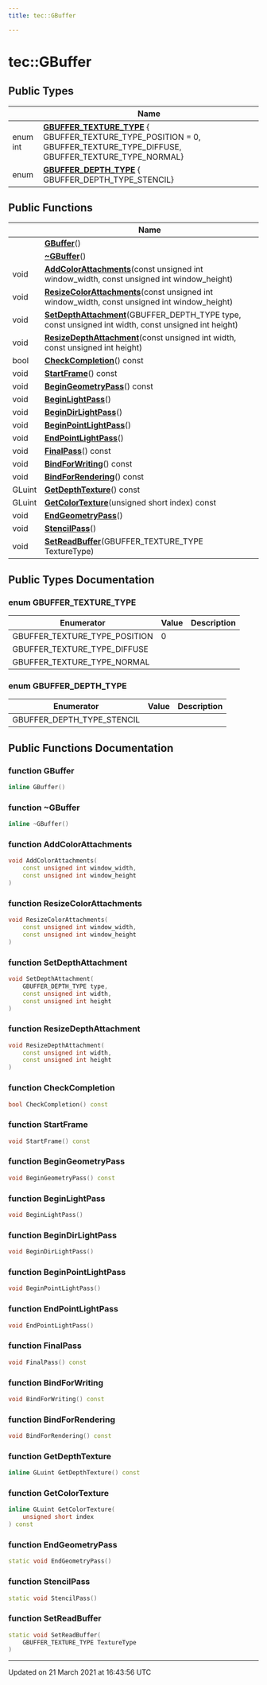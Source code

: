 ```yaml
---
title: tec::GBuffer

---
```


# tec::GBuffer



## Public Types

|                | Name           |
| -------------- | -------------- |
| enum int | **[GBUFFER_TEXTURE_TYPE](/engine/Classes/classtec_1_1_g_buffer/#enum-gbuffer_texture_type)** { GBUFFER_TEXTURE_TYPE_POSITION = 0, GBUFFER_TEXTURE_TYPE_DIFFUSE, GBUFFER_TEXTURE_TYPE_NORMAL} |
| enum| **[GBUFFER_DEPTH_TYPE](/engine/Classes/classtec_1_1_g_buffer/#enum-gbuffer_depth_type)** { GBUFFER_DEPTH_TYPE_STENCIL} |

## Public Functions

|                | Name           |
| -------------- | -------------- |
| | **[GBuffer](/engine/Classes/classtec_1_1_g_buffer/#function-gbuffer)**() |
| | **[~GBuffer](/engine/Classes/classtec_1_1_g_buffer/#function-~gbuffer)**() |
| void | **[AddColorAttachments](/engine/Classes/classtec_1_1_g_buffer/#function-addcolorattachments)**(const unsigned int window_width, const unsigned int window_height) |
| void | **[ResizeColorAttachments](/engine/Classes/classtec_1_1_g_buffer/#function-resizecolorattachments)**(const unsigned int window_width, const unsigned int window_height) |
| void | **[SetDepthAttachment](/engine/Classes/classtec_1_1_g_buffer/#function-setdepthattachment)**(GBUFFER_DEPTH_TYPE type, const unsigned int width, const unsigned int height) |
| void | **[ResizeDepthAttachment](/engine/Classes/classtec_1_1_g_buffer/#function-resizedepthattachment)**(const unsigned int width, const unsigned int height) |
| bool | **[CheckCompletion](/engine/Classes/classtec_1_1_g_buffer/#function-checkcompletion)**() const |
| void | **[StartFrame](/engine/Classes/classtec_1_1_g_buffer/#function-startframe)**() const |
| void | **[BeginGeometryPass](/engine/Classes/classtec_1_1_g_buffer/#function-begingeometrypass)**() const |
| void | **[BeginLightPass](/engine/Classes/classtec_1_1_g_buffer/#function-beginlightpass)**() |
| void | **[BeginDirLightPass](/engine/Classes/classtec_1_1_g_buffer/#function-begindirlightpass)**() |
| void | **[BeginPointLightPass](/engine/Classes/classtec_1_1_g_buffer/#function-beginpointlightpass)**() |
| void | **[EndPointLightPass](/engine/Classes/classtec_1_1_g_buffer/#function-endpointlightpass)**() |
| void | **[FinalPass](/engine/Classes/classtec_1_1_g_buffer/#function-finalpass)**() const |
| void | **[BindForWriting](/engine/Classes/classtec_1_1_g_buffer/#function-bindforwriting)**() const |
| void | **[BindForRendering](/engine/Classes/classtec_1_1_g_buffer/#function-bindforrendering)**() const |
| GLuint | **[GetDepthTexture](/engine/Classes/classtec_1_1_g_buffer/#function-getdepthtexture)**() const |
| GLuint | **[GetColorTexture](/engine/Classes/classtec_1_1_g_buffer/#function-getcolortexture)**(unsigned short index) const |
| void | **[EndGeometryPass](/engine/Classes/classtec_1_1_g_buffer/#function-endgeometrypass)**() |
| void | **[StencilPass](/engine/Classes/classtec_1_1_g_buffer/#function-stencilpass)**() |
| void | **[SetReadBuffer](/engine/Classes/classtec_1_1_g_buffer/#function-setreadbuffer)**(GBUFFER_TEXTURE_TYPE TextureType) |

## Public Types Documentation

### enum GBUFFER_TEXTURE_TYPE

| Enumerator | Value | Description |
| ---------- | ----- | ----------- |
| GBUFFER_TEXTURE_TYPE_POSITION | 0|   |
| GBUFFER_TEXTURE_TYPE_DIFFUSE | |   |
| GBUFFER_TEXTURE_TYPE_NORMAL | |   |




### enum GBUFFER_DEPTH_TYPE

| Enumerator | Value | Description |
| ---------- | ----- | ----------- |
| GBUFFER_DEPTH_TYPE_STENCIL | |   |




## Public Functions Documentation

### function GBuffer

```cpp
inline GBuffer()
```


### function ~GBuffer

```cpp
inline ~GBuffer()
```


### function AddColorAttachments

```cpp
void AddColorAttachments(
    const unsigned int window_width,
    const unsigned int window_height
)
```


### function ResizeColorAttachments

```cpp
void ResizeColorAttachments(
    const unsigned int window_width,
    const unsigned int window_height
)
```


### function SetDepthAttachment

```cpp
void SetDepthAttachment(
    GBUFFER_DEPTH_TYPE type,
    const unsigned int width,
    const unsigned int height
)
```


### function ResizeDepthAttachment

```cpp
void ResizeDepthAttachment(
    const unsigned int width,
    const unsigned int height
)
```


### function CheckCompletion

```cpp
bool CheckCompletion() const
```


### function StartFrame

```cpp
void StartFrame() const
```


### function BeginGeometryPass

```cpp
void BeginGeometryPass() const
```


### function BeginLightPass

```cpp
void BeginLightPass()
```


### function BeginDirLightPass

```cpp
void BeginDirLightPass()
```


### function BeginPointLightPass

```cpp
void BeginPointLightPass()
```


### function EndPointLightPass

```cpp
void EndPointLightPass()
```


### function FinalPass

```cpp
void FinalPass() const
```


### function BindForWriting

```cpp
void BindForWriting() const
```


### function BindForRendering

```cpp
void BindForRendering() const
```


### function GetDepthTexture

```cpp
inline GLuint GetDepthTexture() const
```


### function GetColorTexture

```cpp
inline GLuint GetColorTexture(
    unsigned short index
) const
```


### function EndGeometryPass

```cpp
static void EndGeometryPass()
```


### function StencilPass

```cpp
static void StencilPass()
```


### function SetReadBuffer

```cpp
static void SetReadBuffer(
    GBUFFER_TEXTURE_TYPE TextureType
)
```


-------------------------------

Updated on 21 March 2021 at 16:43:56 UTC
